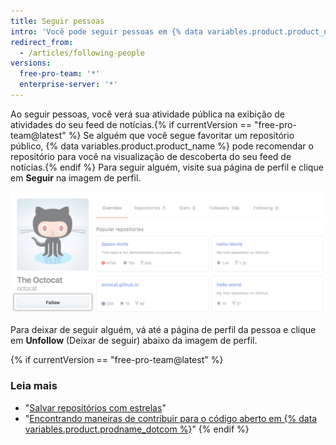 ```yaml
---
title: Seguir pessoas
intro: 'Você pode seguir pessoas em {% data variables.product.product_name %} para receber notificações sobre sua atividade{% if currentVersion == "free-pro-team@latest" %} e descobrir projetos nas suas comunidades{% endif %}.'
redirect_from:
  - /articles/following-people
versions:
  free-pro-team: '*'
  enterprise-server: '*'
---
```


Ao seguir pessoas, você verá sua atividade pública na exibição de atividades do seu feed de notícias.{% if currentVersion == "free-pro-team@latest" %} Se alguém que você segue favoritar um repositório público, {% data variables.product.product_name %} pode recomendar o repositório para você na visualização de descoberta do seu feed de notícias.{% endif %} Para seguir alguém, visite sua página de perfil e clique em **Seguir** na imagem de perfil.

![Botão Follow user (Seguir usuário)](/assets/images/help/profile/follow-user-button.png)

Para deixar de seguir alguém, vá até a página de perfil da pessoa e clique em **Unfollow** (Deixar de seguir) abaixo da imagem de perfil.

{% if currentVersion == "free-pro-team@latest" %}
### Leia mais

- "[Salvar repositórios com estrelas](/articles/saving-repositories-with-stars/)"
- "[Encontrando maneiras de contribuir para o código aberto em {% data variables.product.prodname_dotcom %}](/github/getting-started-with-github/finding-ways-to-contribute-to-open-source-on-github)"
{% endif %}
